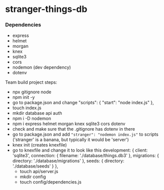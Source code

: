 # stranger-things-db

### Dependencies

- express
- helmet
- morgan
- knex
- sqlite3
- cors
- nodemon (dev dependency)
- dotenv

Team build project
steps:
- npx gitignore node
- npm init -y
- go to package.json and change 
  "scripts": {
    "start": "node index.js"
  },
- touch index.js
- mkdir database api auth
- npm i -D nodemon
- npm i express helmet morgan knex sqlite3 cors dotenv
- check and make sure that the .gitignore has dotenv in there
- go to package.json and add `"stranger": "nodemon index.js"` to scripts ('stranger' is a banana, but typically it would be 'server')
- knex init (creates knexfile)
- go to knexfile and change it to look like this
    development: {
    client: 'sqlite3',
    connection: {
      filename: './database/things.db3'
    },
    migrations: {
      directory: './database/migrations'
    },
    seeds: {
      directory: './database/seeds'
    }
  },
  - touch api/server.js
  - mkdir config
  - touch config/dependencies.js